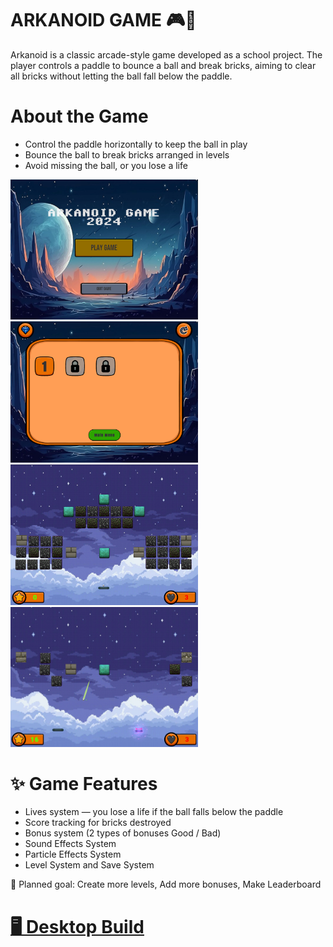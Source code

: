 # ARKANOID GAME 🎮🚀
Arkanoid is a classic arcade-style game developed as a school project. The player controls a paddle to bounce a ball and break bricks, aiming to clear all bricks without letting the ball fall below the paddle.

# About the Game
- Control the paddle horizontally to keep the ball in play
- Bounce the ball to break bricks arranged in levels
- Avoid missing the ball, or you lose a life


<p>
    <img width="300px" src="./Images/MainMenu.png" />
    <img width="300px" src="./Images/LevelMenu.png" />
    <img width="300px" src="./Images/inGame.png" />
    <img width="300px" src="./Images/inGame2.png" />
</p>

# ✨ Game Features
- Lives system — you lose a life if the ball falls below the paddle
- Score tracking for bricks destroyed
- Bonus system (2 types of bonuses Good / Bad)
- Sound Effects System
- Particle Effects System
- Level System and Save System


📝 Planned goal: Create more levels, Add more bonuses, Make Leaderboard


<h1> <a href="https://dominikk27.itch.io/arkanoid-game">🖥️ Desktop Build </a></h1>